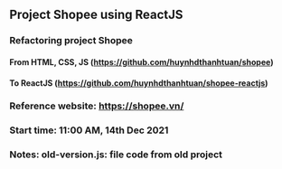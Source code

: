 ## Project Shopee using ReactJS

### Refactoring project Shopee

#### From HTML, CSS, JS (https://github.com/huynhdthanhtuan/shopee)

#### To ReactJS (https://github.com/huynhdthanhtuan/shopee-reactjs)

### Reference website: https://shopee.vn/

### Start time: 11:00 AM, 14th Dec 2021

### Notes: old-version.js: file code from old project
